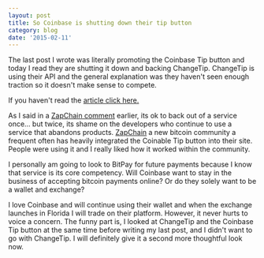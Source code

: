 ```yaml
---
layout: post
title: So Coinbase is shutting down their tip button
category: blog
date: '2015-02-11'
---
```

The last post I wrote was literally promoting the Coinbase Tip button and today I read they are shutting it down and backing ChangeTip. ChangeTip is using their API and the general explanation was they haven't seen enough traction so it doesn't make sense to compete.

If you haven't read the [article click here.](http://blog.coinbase.com/post/110651254587/shutting-down-the-coinbase-tip-button)

As I said in a [ZapChain comment](https://www.zapchain.com/a/aJq07eJgbq) earlier, its ok to back out of a service once… but twice, its shame on the developers who continue to use a service that abandons products. [ZapChain](https://www.zapchain.com) a new bitcoin community a frequent often has heavily integrated the Coinable Tip button into their site. People were using it and I really liked how it worked within the community.

I personally am going to look to BitPay for future payments because I know that service is its core competency. Will Coinbase want to stay in the business of accepting bitcoin payments online? Or do they solely want to be a wallet and exchange?

I love Coinbase and will continue using their wallet and when the exchange launches in Florida I will trade on their platform. However, it never hurts to voice a concern. The funny part is, I looked at ChangeTip and the Coinbase Tip button at the same time before writing my last post, and I didn't want to go with ChangeTip. I will definitely give it a second more thoughtful look now.
